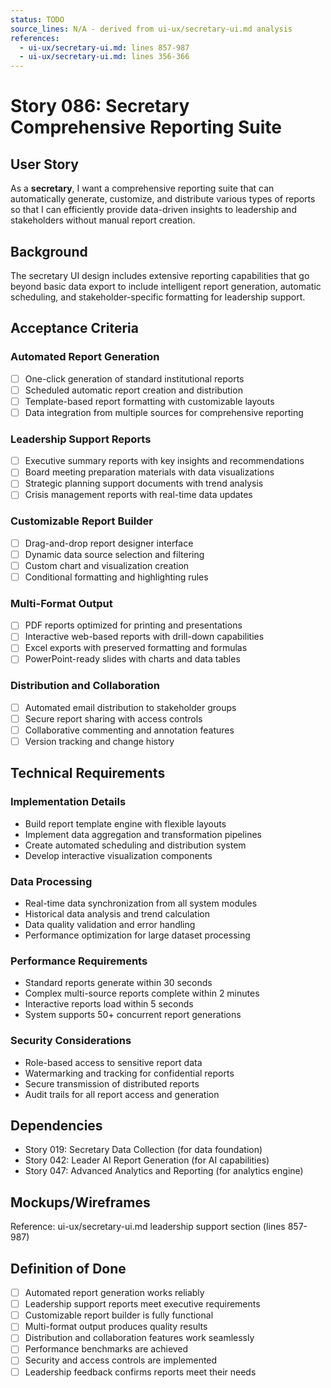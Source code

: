 ```yaml
---
status: TODO
source_lines: N/A - derived from ui-ux/secretary-ui.md analysis
references:
  - ui-ux/secretary-ui.md: lines 857-987
  - ui-ux/secretary-ui.md: lines 356-366
---
```


# Story 086: Secretary Comprehensive Reporting Suite

## User Story
As a **secretary**, I want a comprehensive reporting suite that can automatically generate, customize, and distribute various types of reports so that I can efficiently provide data-driven insights to leadership and stakeholders without manual report creation.

## Background
The secretary UI design includes extensive reporting capabilities that go beyond basic data export to include intelligent report generation, automatic scheduling, and stakeholder-specific formatting for leadership support.

## Acceptance Criteria

### Automated Report Generation
- [ ] One-click generation of standard institutional reports
- [ ] Scheduled automatic report creation and distribution
- [ ] Template-based report formatting with customizable layouts
- [ ] Data integration from multiple sources for comprehensive reporting

### Leadership Support Reports
- [ ] Executive summary reports with key insights and recommendations
- [ ] Board meeting preparation materials with data visualizations
- [ ] Strategic planning support documents with trend analysis
- [ ] Crisis management reports with real-time data updates

### Customizable Report Builder
- [ ] Drag-and-drop report designer interface
- [ ] Dynamic data source selection and filtering
- [ ] Custom chart and visualization creation
- [ ] Conditional formatting and highlighting rules

### Multi-Format Output
- [ ] PDF reports optimized for printing and presentations
- [ ] Interactive web-based reports with drill-down capabilities
- [ ] Excel exports with preserved formatting and formulas
- [ ] PowerPoint-ready slides with charts and data tables

### Distribution and Collaboration
- [ ] Automated email distribution to stakeholder groups
- [ ] Secure report sharing with access controls
- [ ] Collaborative commenting and annotation features
- [ ] Version tracking and change history

## Technical Requirements

### Implementation Details
- Build report template engine with flexible layouts
- Implement data aggregation and transformation pipelines
- Create automated scheduling and distribution system
- Develop interactive visualization components

### Data Processing
- Real-time data synchronization from all system modules
- Historical data analysis and trend calculation
- Data quality validation and error handling
- Performance optimization for large dataset processing

### Performance Requirements
- Standard reports generate within 30 seconds
- Complex multi-source reports complete within 2 minutes
- Interactive reports load within 5 seconds
- System supports 50+ concurrent report generations

### Security Considerations
- Role-based access to sensitive report data
- Watermarking and tracking for confidential reports
- Secure transmission of distributed reports
- Audit trails for all report access and generation

## Dependencies
- Story 019: Secretary Data Collection (for data foundation)
- Story 042: Leader AI Report Generation (for AI capabilities)
- Story 047: Advanced Analytics and Reporting (for analytics engine)

## Mockups/Wireframes
Reference: ui-ux/secretary-ui.md leadership support section (lines 857-987)

## Definition of Done
- [ ] Automated report generation works reliably
- [ ] Leadership support reports meet executive requirements
- [ ] Customizable report builder is fully functional
- [ ] Multi-format output produces quality results
- [ ] Distribution and collaboration features work seamlessly
- [ ] Performance benchmarks are achieved
- [ ] Security and access controls are implemented
- [ ] Leadership feedback confirms reports meet their needs